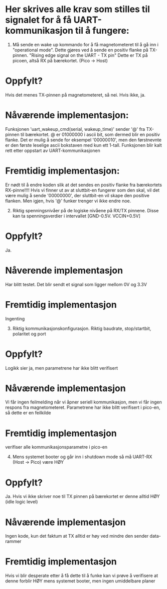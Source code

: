 # Her skrives alle krav som stilles til signalet for å få UART-kommunikasjon til å fungere:


1. Må sende en wake up kommando for å få magnetometeret til å gå inn i "operational mode". Dette gjøres ved å sende en positiv flanke på TX-pinnen. "Rising edge signal on the UART - TX pin" Dette er TX på picoen, altså RX på bærekortet. (Pico -> Host)

# Oppfylt?
Hvis det menes TX-pinnen på magnetometeret, så nei.
Hvis ikke, ja. 

# Nåværende implementasjon:
Funksjonen 'uart_wakeup_cmd(serial, wakeup_time)' sender '@' fra TX-pinnen til bærekortet. @ er 01000000 i ascii bit, som dermed blir en positiv flanke. Det er mulig å sende for eksempel '00000010', men den førstnevnte er den første leselige ascii bokstaven med kun ett 1-tall. Funksjonen blir kalt rett etter oppstart av UART-kommunikasjonen

# Fremtidig implementasjon:
Er nødt til å endre koden slik at det sendes en positiv flanke fra bærekortets RX-pinne!!!!
Hvis vi finner ut av at sluttbit-en fungerer som den skal, vil det være mulig å sende '00000000', der sluttbit-en vil skape den positive flanken. Men igjen, hvis '@' funker trenger vi ikke endre noe.


2. Riktig spenningsnivåer på de logiske nivåene på RX/TX pinnene. Disse kan ta spenningsverdier i intervallet [GND-0.5V. VCCIN+0.5V]

# Oppfylt?
Ja. 

# Nåverende implementasjon
Har blitt testet. Det blir sendt et signal som ligger mellom 0V og 3.3V

# Fremtidig implementasjon
Ingenting


3. Riktig kommunikasjonskonfigurasjon. Riktig baudrate, stop/startbit, polaritet og port

# Oppfylt?
Logikk sier ja, men parametrene har ikke blitt verifisert

# Nåværende implementasjon
Vi får ingen feilmelding når vi åpner seriell kommunikasjon, men vi får ingen respons fra magnetometeret. Parametrene har ikke blitt verifisert i pico-en, så dette er en feilkilde

# Fremtidig implementasjon
verifiser alle kommunikasjonsparametre i pico-en


4. Mens systemet booter og går inn i shutdown mode så må UART-RX (Host -> Pico) være HØY

# Oppfylt?
Ja. 
Hvis vi ikke skriver noe til TX pinnen på bærekortet er denne alltid HØY (idle logic level)

# Nåværende implementasjon
Ingen kode, kun det faktum at TX alltid er høy ved mindre den sender data-rammer

# Fremtidig implementasjon
Hvis vi blir desperate etter å få dette til å funke kan vi prøve å verifisere at denne forblir HØY mens systemet booter, men ingen umiddelbare planer

